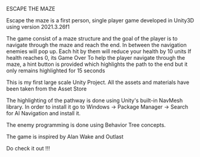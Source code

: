 ESCAPE THE MAZE

Escape the maze is a first person, single player game developed in Unity3D using version 2021.3.26f1

The game consist of a maze structure and the goal of the player is to navigate through the maze and reach the end. In between the navigation enemies will pop up. Each hit by them will reduce your health by 10 units
If health reaches 0, its Game Over
To help the player navigate through the maze, a hint button is provided which highlights the path to the end but it only remains highlighted for 15 seconds

This is my first large scale Unity Project. All the assets and materials have been taken from the Asset Store

The highlighting of the pathway is done using Unity's built-in NavMesh library. In order to install it go to Windows -> Package Manager -> Search for AI Navigation and install it.

The enemy programming is done using Behavior Tree concepts.

The game is inspired by Alan Wake and Outlast 

Do check it out !!!
